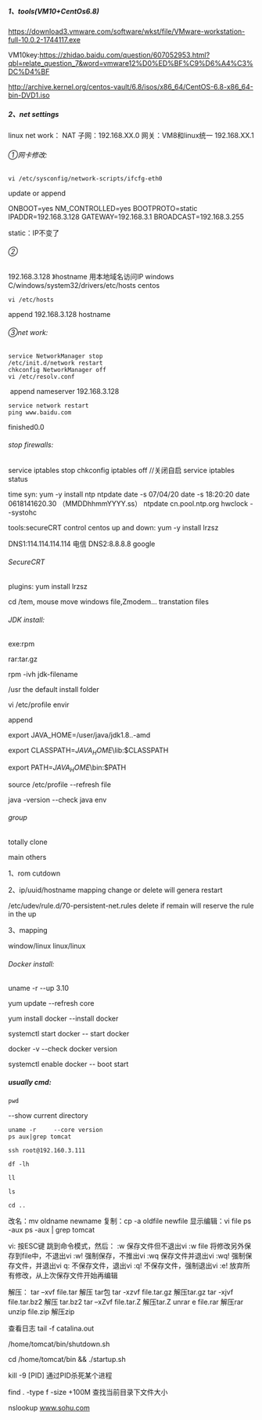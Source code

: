 ##### 1、tools(VM10+CentOs6.8)

https://download3.vmware.com/software/wkst/file/VMware-workstation-full-10.0.2-1744117.exe

VM10key:https://zhidao.baidu.com/question/607052953.html?qbl=relate_question_7&word=vmware12%D0%ED%BF%C9%D6%A4%C3%DC%D4%BF

http://archive.kernel.org/centos-vault/6.8/isos/x86_64/CentOS-6.8-x86_64-bin-DVD1.iso

##### 2、net settings

linux net work：
NAT
子网：192.168.XX.0
网关：VM8和linux统一 192.168.XX.1

###### ①网卡修改:

```shell
vi /etc/sysconfig/network-scripts/ifcfg-eth0 
```

update or append

ONBOOT=yes
NM_CONTROLLED=yes
BOOTPROTO=static         
IPADDR=192.168.3.128
GATEWAY=192.168.3.1
BROADCAST=192.168.3.255

static：IP不变了

###### ②

192.168.3.128 》hostname 用本地域名访问IP
windows  C/windows/system32/drivers/etc/hosts 
centos  

```shell
vi /etc/hosts
```

append 192.168.3.128 hostname

###### ③net work:

```shell
service NetworkManager stop
/etc/init.d/network restart
chkconfig NetworkManager off
vi /etc/resolv.conf  
```

​                      append       nameserver 192.168.3.128

```shell
service network restart
ping www.baidu.com 
```

   finished0.0

###### stop firewalls:

service iptables stop
chkconfig iptables off         //关闭自启
service iptables status

time syn:
yum -y install ntp ntpdate
date -s 07/04/20
date -s 18:20:20
date 0618141620.30  （MMDDhhmmYYYY.ss）
ntpdate cn.pool.ntp.org
hwclock --systohc


tools:secureCRT  control centos   up and down: yum -y install lrzsz

DNS1:114.114.114.114   电信
DNS2:8.8.8.8  google



###### SecureCRT

plugins:    yum install lrzsz

 cd /tem, mouse move windows file,Zmodem...   transtation files



###### JDK install:

exe:rpm

rar:tar.gz

 rpm -ivh jdk-filename

/usr         the default install folder

vi /etc/profile    envir

append

export JAVA_HOME=/user/java/jdk1.8..-amd

export CLASSPATH=$JAVA_HOME$\lib:$CLASSPATH

export PATH=$JAVA_HOME$\bin:$PATH



source /etc/profile        --refresh file

java -version             --check java env



###### group

totally clone

main others 

1、rom cutdown

2、ip/uuid/hostname mapping change or delete                will genera restart

/etc/udev/rule.d/70-persistent-net.rules  delete  if remain will reserve the rule in the up

3、mapping

window/linux linux/linux



###### Docker install:

uname -r       --up 3.10

yum update     --refresh core

yum install docker      --install docker

systemctl start docker  -- start docker

docker -v      --check docker version

systemctl enable docker  -- boot start







##### usually cmd:

```shell
pwd
```

  --show current directory

```
uname -r     --core version
ps aux|grep tomcat

ssh root@192.160.3.111

df -lh

ll

ls

cd ..
```

改名：mv oldname newname
复制：cp -a oldfile newfile
显示编辑：vi file
ps -aux
ps -aux | grep tomcat

vi:
按ESC键 跳到命令模式，然后：
:w 保存文件但不退出vi
:w file 将修改另外保存到file中，不退出vi
:w! 强制保存，不推出vi
:wq 保存文件并退出vi
:wq! 强制保存文件，并退出vi
q: 不保存文件，退出vi
:q! 不保存文件，强制退出vi
:e! 放弃所有修改，从上次保存文件开始再编辑

解压：
tar –xvf file.tar  解压 tar包
tar -xzvf file.tar.gz 解压tar.gz
tar -xjvf file.tar.bz2   解压 tar.bz2
tar –xZvf file.tar.Z   解压tar.Z
unrar e file.rar 解压rar
unzip file.zip 解压zip

查看日志
tail -f catalina.out

/home/tomcat/bin/shutdown.sh

cd /home/tomcat/bin  && ./startup.sh

kill -9 [PID] 通过PID杀死某个进程

find . -type f -size +100M   查找当前目录下文件大小

nslookup www.sohu.com